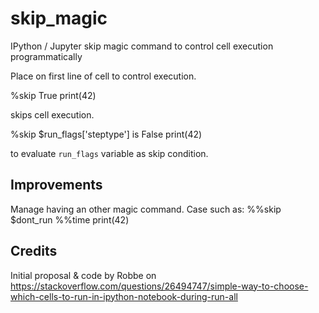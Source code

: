 # skip_magic
IPython / Jupyter skip magic command to control cell execution programmatically

Place on first line of cell to control execution.

  %skip True
  print(42)

skips cell execution.

  %skip $run_flags['steptype'] is False
  print(42)

to evaluate `run_flags` variable as skip condition.

## Improvements

Manage having an other magic command. Case such as:
%%skip $dont_run
%%time
print(42)

## Credits

Initial proposal & code by Robbe
on https://stackoverflow.com/questions/26494747/simple-way-to-choose-which-cells-to-run-in-ipython-notebook-during-run-all
